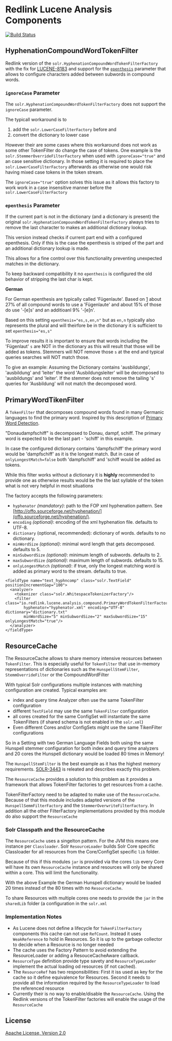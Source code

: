 # Redlink Lucene Analysis Components

[![Build Status](https://travis-ci.org/redlink-gmbh/solr-compound-word-filter.svg?branch=master)](https://travis-ci.org/redlink-gmbh/solr-compound-word-filter)

## HyphenationCompoundWordTokenFilter

Redlink version of the `solr.HyphenationCompoundWordTokenFilterFactory` with the fix for [LUCENE-8183](https://issues.apache.org/jira/browse/LUCENE-8183) and support for the [`epenthesis`](https://en.wikipedia.org/wiki/Epenthesis) parameter that allows to configure characters added between subwords in compound words.

### `ignoreCase` Parameter

The `solr.HyphenationCompoundWordTokenFilterFactory` does not support the `ignoreCase` parameter.

The typicall workaround is to 

1. add the `solr.LowerCaseFilterFactory` before and
2. convert the dictionary to lower case

However their are some cases where this workaround does not work as some other TokenFilter do change the case of tokens. One example is the `solr.StemmerOverrideFilterFactory` when used with `ignoreCase="true"` and an case sensitive dictionary. In those setting it is required to place the `solr.LowerCaseFilterFactory` afterwards as otherwise one would risk having mixed case tokens in the token stream. 

The `ignoreCase="true"` option solves this issue as it allows this factory to work work in a case insensitive manner before the `solr.LowerCaseFilterFactory`

### `epenthesis` Parameter

If the current part is not in the dictionary (and a dictionary is present) the original `solr.HyphenationCompoundWordTokenFilterFactory` always tries to remove the last character to makes an additional dictionary lookup.

This version instead checks if current part end with a configured epenthesis. Only if this is the case the epenthesis is striped of the part and an additional dictionary lookup is made.

This allows for a fine control over this functionality preventing unexpected matches in the dictionary.

To keep backward compatibility it no `epenthesis` is configured the old behavior of stripping the last char is kept.  

__German__

For German epenthesis are typically called 'Fügenlaute'. Based on [1](https://www.linguistik.hu-berlin.de/de/institut/professuren/korpuslinguistik/lehre/alte_jahrgaenge/ws-2003/hs-phaenomene-deutsch/pdf/phaeno-kp-fugen.pdf) about 27% of all compound words to use a 'Fügenlaute' and about 15% of those do use '-[e]s' and an additioanl 9% '-[e]n'. 

Based on this setting `epenthesis="es,s,en,n"` but as `en,n` typically also represents the plural and will theirfore be in the dictionary it is sufficient to set `epenthesis="es,s"`

To improve results it is important to ensure that words including the 'Fügenlaut' `s` are NOT in the dictionary as this will result that those will be added as tokens. Stemmers will NOT remove those `s` at the end and typical queries searches will NOT match those.

To give an example: Assuming the Dictionary contains 'ausbildungs', 'ausbildung' and 'leiter' the word 'Ausbildungsleiter' will be decomposed to 'ausbildungs' and 'leiter'. If the stemmer does not remove the tailing 's' queries for 'Ausbildung' will not match the decomposed word.

## PrimaryWordTikenFilter

A `TokenFilter` that decomposes compound words found in many Germanic languages to find the primary word. Inspired by this description of [Primary Word Detection](https://developer.s24.com/blog/german_stemming_like_a_pro.html#primary-word-detection-extending-the-token-filter).

"Donaudampfschiff" is decomposed to Donau, dampf, schiff. The primary word is expected to be the last part - 'schiff' in this example. 

In case the configured dictionary contains 'dampfschiff' the primary word would be 'dampfschiff' as it is the longest match. But in case of `onlyLongestMatch=false` both 'dampfschiff' and 'schiff would be added as tokens.

While this filter works without a dictionary it is <b>highly</b> recommended to provide one as otherwise results would be the the last syllable of the token what is not very helpful in most situations

The factory accepts the following parameters:
 * `hyphenator` _(mandatory)_: path to the FOP xml hyphenation pattern. See [http://offo.sourceforge.net/hyphenation/](offo.sourceforge.net/hyphenation/).
* `encoding` _(optional)_: encoding of the xml hyphenation file. defaults to UTF-8.
* `dictionary` (optional, recommended): dictionary of words. defaults to no dictionary.
* `minWordSize` _(optional)_: minimal word length that gets decomposed. defaults to 5.
* `minSubwordSize` _(optional)_: minimum length of subwords. defaults to 2.
* `maxSubwordSize` _(optional)_: maximum length of subwords. defaults to 15.
* `onlyLongestMatch` _(optional)_: if true, only the longest matching word is added as primary word to the stream. defaults to true.

```
<fieldType name="text_hyphncomp" class="solr.TextField" positionIncrementGap="100">
  <analyzer>
    <tokenizer class="solr.WhitespaceTokenizerFactory"/>
    <filter class="io.redlink.lucene.analysis.compound.PrimaryWordTokenFilterFactory"
        hyphenator="hyphenator.xml" encoding="UTF-8" dictionary="dictionary.txt" 
        minWordSize="5" minSubwordSize="2" maxSubwordSize="15" onlyLongestMatch="true"/>
  </analyzer>
</fieldType>
 ``` 
 
 ## ResourceCache
 
The ResourceCache allows to share memory intensive reosurces between `TokenFilter`. This is especially useful for `TokenFilter` that use in-memory representations of dictionaries such as the `HunspellStemFilter`, `StemmOverrideFilter` or the CompoundWordFilter

With typical Solr configurations multiple instances with matching configuration are created. Typical examples are: 

* index and query time Analyzer often use the same TokenFilter configuration
* different `TextField` may use the same `TokenFilter` configuration
* all cores created for the same ConfigSet will instantiate the same TokenFilters (if shared schema is not enabled in the `solr.xml`)
* Even different Cores and/or ConfigSets might use the same TikenFilter configurations

So in a Setting with two German Language Fields both using the same Hunspell stemmer configuration for both index and query time analyzers and 20 cores the Hunspell dictionary would be loaded 80 times in Memory!

The `HunspellStemFilter` is the best example as it has the highest memory requirements. [SOLR-3443](https://issues.apache.org/jira/browse/SOLR-3443) is releated and describes exactly this problem.

The `ResourceCache` provides a solution to this problem as it provides a framework that allows TokenFilter factories to get resources from a cache.

TokenFilterFactory need to be adapted to make use of the `ResourceCache`. Because of that this module includes adapted versions of the `HunspellSemmFilterFactory` and the `StemmerOverwriteFilterFactory`. In addition all the other FilterFactory implementations provided by this module do also support the `ResourceCache`

### Solr Classpath and the ResourceCache

The `ResourceCache` uses a singelton pattern. For the JVM this means one instance per `Classloader`.  Solr `ResourceLoader` builds Solr Core specific Classloader for all resources from the Core/ConfigSet specific `lib` folder.

Because of this if this modules `jar` is provided via the cores `lib` every Core will have its own `ResourceCache` instance and resources will only be shared within a core. This will limit the functionality.

With the above Example the German Hunspell dictionary would be loaded 20 times instead of the 80 times with no `ResourceCache`.

To share Resources with multiple cores one needs to provide the `jar` in the `sharedLib` folder (a configuration in the `solr.xml`

### Implementation Notes

* As Lucene does not define a lifecycle for `TokenFilterFactory` components 
this cache can not use `RefCount`. Instead it uses `WeakReference` 
to hold in Resources. So it is up to the garbage collector to decide when a Resource
is no longer needed
* The cache uses the Factory Pattern to avoid extending the ResourceLoader or
adding a ResouceCacheAware callback.
* `ResourceType` definition provide type savety and `ResourceTypeLoader`
implement the actual loading od resources (if not cached).
* The `ResourceRef` has two responsibilities: First it iss used as key for 
the cache so it define equivalence for Resources. Second it needs to provide all the
information required by the `ResourceTypeLoader` to load the referenced resource
* Currently their is no way to enable/disable the `ResourceCache`. Using the Redlink versions of the TokenFilter factories will enable the usage of the `ResourceCache`

 ## License
 
 [Apache License, Version 2.0](https://www.apache.org/licenses/LICENSE-2.0)
 